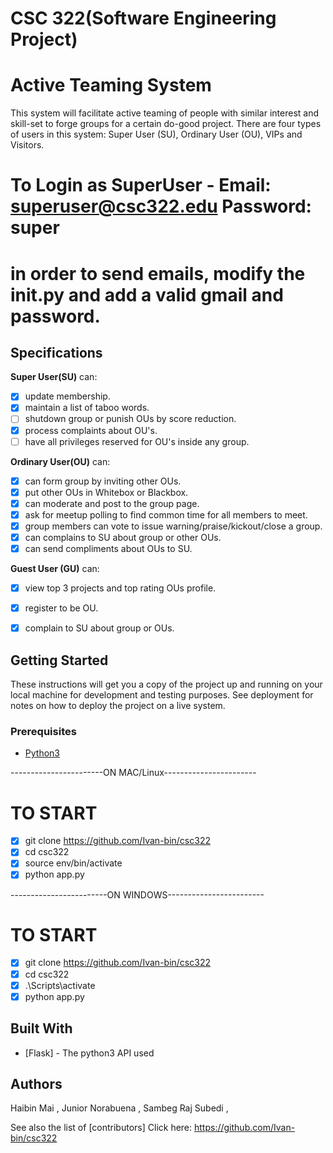 # CSC 322(Software Engineering Project)

# Active Teaming System

This system will facilitate active teaming of people with similar interest and skill-set to forge groups for a certain do-good project. There are four types of users in this system: Super User (SU), Ordinary User (OU), VIPs and Visitors.

# To Login as SuperUser - Email: superuser@csc322.edu       Password: super
# in order to send emails, modify the __init__.py  and add a valid gmail and password.
## Specifications
**Super User(SU)** can:
- [x] update membership.
- [x] maintain a list of taboo words.
- [ ] shutdown group or punish OUs by score reduction.
- [x] process complaints about OU's.
- [ ] have all privileges reserved for OU's inside any group.

**Ordinary User(OU)** can:
- [x] can form group by inviting other OUs.
- [x] put other OUs in Whitebox or Blackbox.
- [x] can moderate and post to the group page.
- [x] ask for meetup polling to find common time for all members to meet.
- [x] group members can vote to issue warning/praise/kickout/close a group.
- [x] can complains to SU about group or other OUs.
- [x] can send compliments about OUs to SU.

**Guest User (GU)** can:
- [x] view top 3 projects and top rating OUs profile.
- [x] register to be OU.
- [x] complain to SU about group or OUs.


## Getting Started

These instructions will get you a copy of the project up and running on your local machine for development and testing purposes. See deployment for notes on how to deploy the project on a live system.


### Prerequisites

* [Python3](https://www.python.org/downloads/)


-----------------------ON MAC/Linux-----------------------

# TO START
- [x] git clone https://github.com/Ivan-bin/csc322
- [x] cd csc322
- [x] source env/bin/activate
- [x] python app.py

------------------------ON WINDOWS------------------------

# TO START
- [x] git clone https://github.com/Ivan-bin/csc322
- [x] cd csc322
- [x] .\Scripts\activate
- [x] python app.py

## Built With

* [Flask] - The python3 API used


## Authors

Haibin Mai ,
Junior Norabuena ,
Sambeg Raj Subedi ,


See also the list of [contributors]
Click here:
https://github.com/Ivan-bin/csc322
